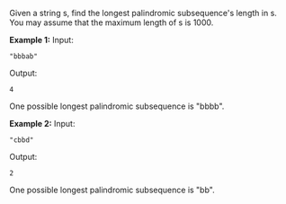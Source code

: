 Given a string s, find the longest palindromic subsequence's length in s. You may assume that the maximum length of s is 1000.

**Example 1:**
Input:

```
"bbbab"

```

Output:

```
4

```

One possible longest palindromic subsequence is "bbbb".

**Example 2:**
Input:

```
"cbbd"

```

Output:

```
2

```

One possible longest palindromic subsequence is "bb".
